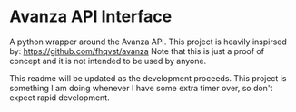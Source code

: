 # Avanza API Interface
A python wrapper around the Avanza API. This project is heavily inspirsed by: https://github.com/fhqvst/avanza
Note that this is just a proof of concept and it is not intended to be used by anyone.

This readme will be updated as the development proceeds. This project is something I am doing whenever I have some extra timer over, so don't expect rapid development.
